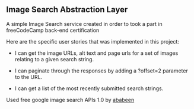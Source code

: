 ## Image Search Abstraction Layer
A simple Image Search service created in order to took a part in freeCodeCamp back-end certification

Here are the specific user stories that was implemented in this project:

* I can get the image URLs, alt text and page urls for a set of images relating to a given search string.

* I can paginate through the responses by adding a ?offset=2 parameter to the URL.

* I can get a list of the most recently submitted search strings.

Used free google image search APIs 1.0 by [ababeen ](http://api.ababeen.com/)
